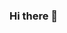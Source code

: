 ### Hi there 👋

<!--
**BHAVYA597/BHAVYA597** is a ✨ _special_ ✨ repository because its `README.md` (this file) appears on your GitHub profile.

Here are some ideas to get you started:

- 🔭 I’m currently working on *Full Stack Dev*
- 🌱 I’m currently learning  *Node Js*
- 📫 How to reach me: *sharmabhavya575@gmail.com*

